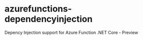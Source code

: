 # azurefunctions-dependencyinjection
Depency Injection support for Azure Function .NET Core - Preview
